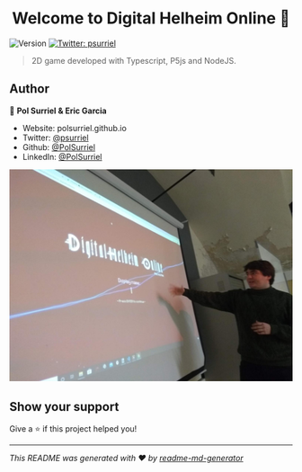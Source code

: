 <h1 align="center">Welcome to Digital Helheim Online 👋</h1>
<p>
  <img alt="Version" src="https://img.shields.io/badge/version-v1-blue.svg?cacheSeconds=2592000" />
  <a href="https://twitter.com/psurriel" target="_blank">
    <img alt="Twitter: psurriel" src="https://img.shields.io/twitter/follow/psurriel.svg?style=social" />
  </a>
</p>

> 2D game developed with Typescript, P5js and NodeJS.

## Author

👤 **Pol Surriel & Eric Garcia**

* Website: polsurriel.github.io
* Twitter: [@psurriel](https://twitter.com/psurriel)
* Github: [@PolSurriel](https://github.com/PolSurriel)
* LinkedIn: [@PolSurriel](https://linkedin.com/in/PolSurriel)


[![IMAGE ALT TEXT HERE](img/presentation.jpeg)](https://www.linkedin.com/in/psurriel/recent-activity/)

## Show your support

Give a ⭐️ if this project helped you!

***
_This README was generated with ❤️ by [readme-md-generator](https://github.com/kefranabg/readme-md-generator)_
